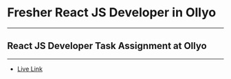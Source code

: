 # Fresher React JS Developer in Ollyo

---

## React JS Developer Task Assignment at Ollyo

---

- [Live Link](https://ollyo-task-psi.vercel.app/)
